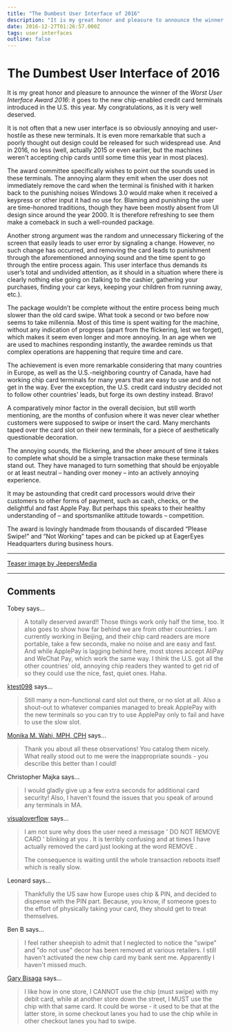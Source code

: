 ```yaml
---
title: "The Dumbest User Interface of 2016"
description: "It is my great honor and pleasure to announce the winner of the Worst User Interface Award 2016: it goes to the new chip-enabled credit card terminals introduced in the U.S. this year. My congratulations, as it is very well deserved."
date: 2016-12-27T01:26:57.000Z
tags: user interfaces
outline: false
---
```


# The Dumbest User Interface of 2016

It is my great honor and pleasure to announce the winner of the <em>Worst User Interface Award 2016</em>: it goes to the new chip-enabled credit card terminals introduced in the U.S. this year. My congratulations, as it is very well deserved.<!--more-->

It is not often that a new user interface is so obviously annoying and user-hostile as these new terminals. It is even more remarkable that such a poorly thought out design could be released for such widespread use. And in 2016, no less (well, actually 2015 or even earlier, but the machines weren't accepting chip cards until some time this year in most places).

The award committee specifically wishes to point out the sounds used in these terminals. The annoying alarm they emit when the user does not immediately remove the card when the terminal is finished with it harken back to the punishing noises Windows 3.0 would make when it received a keypress or other input it had no use for. Blaming and punishing the user are time-honored traditions, though they have been mostly absent from UI design since around the year 2000. It is therefore refreshing to see them make a comeback in such a well-rounded package.

Another strong argument was the random and unnecessary flickering of the screen that easily leads to user error by signaling a change. However, no such change has occurred, and removing the card leads to punishment through the aforementioned annoying sound and the time spent to go through the entire process again. This user interface thus demands its user’s total and undivided attention, as it should in a situation where there is clearly nothing else going on (talking to the cashier, gathering your purchases, finding your car keys, keeping your children from running away, etc.).

The package wouldn’t be complete without the entire process being much slower than the old card swipe. What took a second or two before now seems to take millennia. Most of this time is spent waiting for the machine, without any indication of progress (apart from the flickering, lest we forget), which makes it seem even longer and more annoying. In an age when we are used to machines responding instantly, the awardee reminds us that complex operations are happening that require time and care.

The achievement is even more remarkable considering that many countries in Europe, as well as the U.S.-neighboring country of Canada, have had working chip card terminals for many years that are easy to use and do not get in the way. Ever the exception, the U.S. credit card industry decided not to follow other countries’ leads, but forge its own destiny instead. Bravo!

A comparatively minor factor in the overall decision, but still worth mentioning, are the months of confusion where it was never clear whether customers were supposed to swipe or insert the card. Many merchants taped over the card slot on their new terminals, for a piece of aesthetically questionable decoration.

The annoying sounds, the flickering, and the sheer amount of time it takes to complete what should be a simple transaction make these terminals stand out. They have managed to turn something that should be enjoyable or at least neutral – handing over money – into an actively annoying experience.

It may be astounding that credit card processors would drive their customers to other forms of payment, such as cash, checks, or the delightful and fast Apple Pay. But perhaps this speaks to their healthy understanding of – and sportsmanlike attitude towards – competition.

The award is lovingly handmade from thousands of discarded “Please Swipe!” and “Not Working” tapes and can be picked up at EagerEyes Headquarters during business hours.

<hr />

<a href="https://www.flickr.com/photos/39160147@N03/15721764104/">Teaser image by JeepersMedia</a>


---
## Comments

Tobey says…
>	A totally deserved award!! Those things work only half the time, too. It also goes to show how far behind we are from other countries. I am currently working in Beijing, and their chip card readers are more portable, take a few seconds, make no noise and are easy and fast. And while ApplePay is lagging behind here, most stores accept AliPay and WeChat Pay, which work the same way. I think the U.S. got all the other countries' old, annoying chip readers they wanted to get rid of so they could use the nice, fast, quiet ones. Haha.

<a href="http://ktest098.wordpress.com" rel="nofollow noopener" target="_blank">ktest098</a> says…
>	Still many a non-functional card slot out there, or no slot at all.  Also a shout-out to whatever companies managed to break ApplePay with the new terminals so you can try to use ApplePay only to fail and have to use the slow slot.

<a href="http://www.dethwench.com" rel="nofollow noopener" target="_blank">Monika M. Wahi, MPH, CPH</a> says…
>	Thank you about all these observations! You catalog them nicely. What really stood out to me were the inappropriate sounds - you describe this better than I could!

Christopher Majka says…
>	I would gladly give up a few extra seconds for additional card security!  Also, I haven't found the issues that you speak of around any terminals in MA.

<a href="http://visualoverflow.wordpress.com" rel="nofollow noopener" target="_blank">visualoverflow</a> says…
>	I am not sure why does the user need a message ' DO NOT REMOVE CARD ' blinking at you . It is terribly confusing and at times I have actually removed the card just looking at the word REMOVE . 
>	
>	The consequence is waiting until the whole transaction reboots itself which is really slow.

Leonard says…
>	Thankfully the US saw how Europe uses chip &amp; PIN, and decided to dispense with the PIN part. Because, you know, if someone goes to the effort of physically taking your card, they should get to treat themselves.

Ben B says…
>	I feel rather sheepish to admit that I neglected to notice the "swipe" and "do not use" decor has been removed at various retailers.  I still haven't activated the new chip card my bank sent me.  Apparently I haven't missed much.

<a href="https://www.facebook.com/app_scoped_user_id/571092988/" rel="nofollow noopener" target="_blank">Gary Bisaga</a> says…
>	I like how in one store, I CANNOT use the chip (must swipe) with my debit card, while at another store down the street, I MUST use the chip with that same card. It could be worse - it used to be that at the latter store, in some checkout lanes you had to use the chip while in other checkout lanes you had to swipe.


